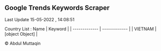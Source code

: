 

## Google Trends Keywords Scraper 
 
Last Update 15-05-2022 , 14:08:51

Country List :
 Name  | Keyword |
| ------------- | ------------- |
| VIETNAM | [object Object] |



© Abdul Muttaqin 

